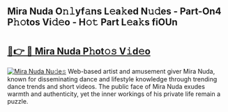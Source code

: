 ## Mira Nuda O𝚗𝚕yf𝚊ns L𝚎a𝚔ed N𝚞𝚍es - Part-On4 P𝚑𝚘tos Vi𝚍𝚎o - H𝚘𝚝 Part L𝚎a𝚔s fiOUn

# <h2><a href="http://kf8gcy7.oniu.top/?m=Mira+Nuda">🔗👉 🔴 Mira Nuda P𝚑ot𝚘𝚜 V𝚒d𝚎o</a></h2>

[![Mira Nuda Nu𝚍e𝚜](https://i.imgur.com/0qMVB7G.gif)](http://kf8gcy7.oniu.top/?m=Mira+Nuda)
Web-based artist and amusement giver Mira Nuda, known for disseminating dance and lifestyle knowledge through trending dance trends and short videos. The public face of Mira Nuda exudes warmth and authenticity, yet the inner workings of his private life remain a puzzle.  
